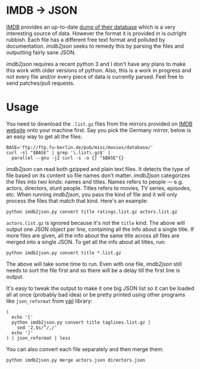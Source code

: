 IMDB -> JSON
============

[IMDB][] provides an up-to-date [dump of their database][dump] which is
a very interesting source of data. However the format it is provided in
is outright rubbish. Each file has a different free text format and
polluted by documentation. *imdb2json* seeks to remedy this by parsing
the files and outputting fairly sane JSON.

*imdb2json* requires a recent python 3 and I don't have any plans to
make this work with older versions of python. Also, this is a work in
progress and not every file and/or every piece of data is currently
parsed. Feel free to send patches/pull requests.

Usage
=====

You need to download the `.list.gz` files from the mirrors provided on
[IMDB website][dump] onto your machine first. Say you pick the Germany
mirror, below is an easy way to get all the files:

    BASE='ftp://ftp.fu-berlin.de/pub/misc/movies/database/'
    curl -sl "$BASE" | grep '\.list\.gz$' |
      parallel --gnu -j2 curl -s -o {} "$BASE"{}

*imdb2json* can read both gzipped and plain text files. It detects the
type of file based on its content so file names don't matter.
*imdb2json* categorizes the files into two kinds: names and titles.
Names refers to people — e.g. actors, directors, stunt people. Titles
refers to movies, TV series, episodes, etc. When running *imdb2json*,
you pass the kind of file and it will only process the files that match
that kind. Here's an example:

    python imdb2json.py convert title ratings.list.gz actors.list.gz

`actors.list.gz` is ignored because it's not the `title` kind. The above
will output one JSON object per line, containing all the info about a
single title. If more files are given, all the info about the same title
across all files are merged into a single JSON. To get all the info
about all titles, run:

    python imdb2json.py convert title *.list.gz

The above will take some time to run. Even with one file, *imdb2json*
still needs to sort the file first and so there will be a delay till the
first line is output.

It's easy to tweak the output to make it one big JSON list so it can be
loaded all at once (probably bad idea) or be pretty printed using other
programs like `json_reformat` from [yajl][] library:

    (
      echo '['
      python imdb2json.py convert title taglines.list.gz |
        sed '2,$s/^/,/'
      echo ']'
    ) | json_reformat | less

You can also convert each file separately and then merge them:

    python imdb2json.py merge actors.json directors.json

[IMDB]: http://www.imdb.com/
[dump]: http://www.imdb.com/interfaces
[yajl]: http://lloyd.github.com/yajl/
